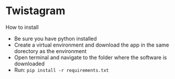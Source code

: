 # Twistagram

How to install
  * Be sure you have python installed
  * Create a virtual environment and download the app in the same dorectory as the environment
  * Open terminal and navigate to the folder where the software is downloaded
  * Run: ```pip install -r requirements.txt```
